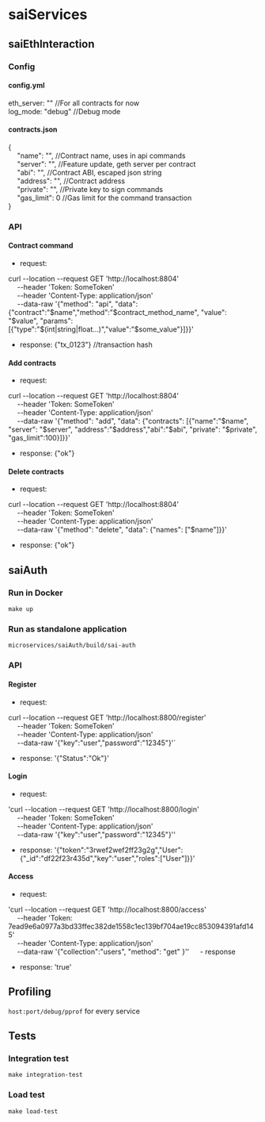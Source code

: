 # saiServices
## saiEthInteraction

### Config
#### config.yml

eth_server: "" //For all contracts for now  
log_mode: "debug" //Debug mode

#### contracts.json

{  
&emsp;    "name": "", //Contract name, uses in api commands  
&emsp;    "server": "", //Feature update, geth server per contract  
&emsp;    "abi": "", //Contract ABI, escaped json string  
&emsp;    "address": "", //Contract address  
&emsp;    "private": "", //Private key to sign commands  
&emsp;    "gas_limit": 0 //Gas limit for the command transaction  
}

### API
#### Contract command
- request:

curl --location --request GET 'http://localhost:8804' \
&emsp;    --header 'Token: SomeToken' \
&emsp;    --header 'Content-Type: application/json' \
&emsp;    --data-raw '{"method": "api", "data": {"contract":"$name","method":"$contract_method_name", "value": "$value", "params":[{"type":"$(int|string|float...)","value":"$some_value"}]}}'

- response: {"tx_0123"} //transaction hash

#### Add contracts
- request:

curl --location --request GET 'http://localhost:8804' \
&emsp;    --header 'Token: SomeToken' \
&emsp;    --header 'Content-Type: application/json' \
&emsp;    --data-raw '{"method": "add", "data": {"contracts": [{"name":"$name", "server": "$server", "address":"$address","abi":"$abi", "private": "$private", "gas_limit":100}]}}'

- response: {"ok"}

#### Delete contracts
- request:

curl --location --request GET 'http://localhost:8804' \
&emsp;    --header 'Token: SomeToken' \
&emsp;    --header 'Content-Type: application/json' \
&emsp;    --data-raw '{"method": "delete", "data": {"names": ["$name"]}}'

- response: {"ok"}

## saiAuth
### Run in Docker
`make up`

### Run as standalone application
`microservices/saiAuth/build/sai-auth` 

### API
#### Register
- request:

 curl --location --request GET 'http://localhost:8800/register' \
 &emsp;    --header 'Token: SomeToken' \
 &emsp;    --header 'Content-Type: application/json' \
 &emsp;    --data-raw '{"key":"user","password":"12345"}'`

- response: '{\"Status\":\"Ok\"}'

#### Login
- request:

'curl --location --request GET 'http://localhost:8800/login' \
&emsp;    --header 'Token: SomeToken' \
&emsp;    --header 'Content-Type: application/json' \
&emsp;    --data-raw '{"key":"user","password":"12345"}''

- response:  '{"token":"3rwef2wef2ff23g2g","User":{"_id":"df22f23r435d","key":"user","roles":["User"]}}'

#### Access 
- request:

'curl --location --request GET 'http://localhost:8800/access' \
&emsp;    --header 'Token: 7ead9e6a0977a3bd33ffec382de1558c1ec139bf704ae19cc853094391afd145' \
&emsp;    --header 'Content-Type: application/json' \
&emsp;    --data-raw '{"collection":"users", "method": "get" }''
&emsp;    - response 

- response: 'true'


 
## Profiling
 `host:port/debug/pprof` for every service
 
## Tests
### Integration test
`make integration-test`

### Load test
`make load-test`